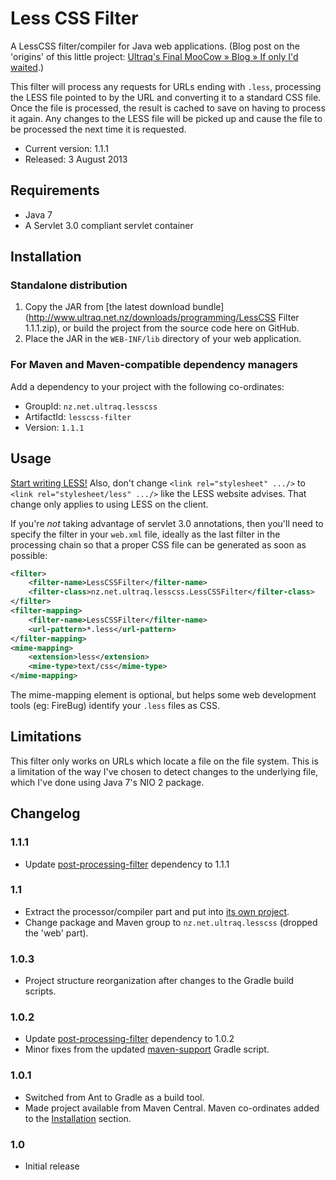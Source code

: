 
Less CSS Filter
===============

A LessCSS filter/compiler for Java web applications.  (Blog post on the 'origins'
of this little project: [Ultraq's Final MooCow &raquo; Blog &raquo; If only I'd waited](http://www.ultraq.net.nz/blog/IfOnlyIdWaited).)

This filter will process any requests for URLs ending with `.less`, processing
the LESS file pointed to by the URL and converting it to a standard CSS file.
Once the file is processed, the result is cached to save on having to process it
again.  Any changes to the LESS file will be picked up and cause the file to be
processed the next time it is requested.

 - Current version: 1.1.1
 - Released: 3 August 2013


Requirements
------------

 - Java 7
 - A Servlet 3.0 compliant servlet container


Installation
------------

### Standalone distribution
1. Copy the JAR from [the latest download bundle](http://www.ultraq.net.nz/downloads/programming/LessCSS Filter 1.1.1.zip),
   or build the project from the source code here on GitHub.
2. Place the JAR in the `WEB-INF/lib` directory of your web application.

### For Maven and Maven-compatible dependency managers
Add a dependency to your project with the following co-ordinates:

 - GroupId: `nz.net.ultraq.lesscss`
 - ArtifactId: `lesscss-filter`
 - Version: `1.1.1`


Usage
-----

[Start writing LESS!](http://lesscss.org/)  Also, don't change `<link rel="stylesheet" .../>`
to `<link rel="stylesheet/less" .../>` like the LESS website advises.  That
change only applies to using LESS on the client.

If you're _not_ taking advantage of servlet 3.0 annotations, then you'll need to
specify the filter in your `web.xml` file, ideally as the last filter in the
processing chain so that a proper CSS file can be generated as soon as possible:

```xml
<filter>
	<filter-name>LessCSSFilter</filter-name>
	<filter-class>nz.net.ultraq.lesscss.LessCSSFilter</filter-class>
</filter>
<filter-mapping>
	<filter-name>LessCSSFilter</filter-name>
	<url-pattern>*.less</url-pattern>
</filter-mapping>
<mime-mapping>
	<extension>less</extension>
	<mime-type>text/css</mime-type>
</mime-mapping>
```

The mime-mapping element is optional, but helps some web development tools (eg:
FireBug) identify your `.less` files as CSS.


Limitations
-----------

This filter only works on URLs which locate a file on the file system.  This is
a limitation of the way I've chosen to detect changes to the underlying file,
which I've done using Java 7's NIO 2 package.


Changelog
---------

### 1.1.1
 - Update [post-processing-filter](https://github.com/ultraq/post-processing-filter)
   dependency to 1.1.1

### 1.1
 - Extract the processor/compiler part and put into [its own project](https://github.com/ultraq/lesscss-compiler).
 - Change package and Maven group to `nz.net.ultraq.lesscss` (dropped the 'web'
   part).

### 1.0.3
 - Project structure reorganization after changes to the Gradle build
   scripts.

### 1.0.2
 - Update [post-processing-filter](https://github.com/ultraq/post-processing-filter)
   dependency to 1.0.2
 - Minor fixes from the updated [maven-support](https://github.com/ultraq/gradle-support)
   Gradle script.

### 1.0.1
 - Switched from Ant to Gradle as a build tool.
 - Made project available from Maven Central.  Maven co-ordinates added to the
   [Installation](#installation) section.

### 1.0
 - Initial release
